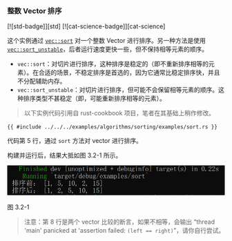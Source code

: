 ### 整数 Vector 排序

[![std-badge]][std] [![cat-science-badge]][cat-science]

这个实例通过 [`vec::sort`] 对一个整数 Vector 进行排序。另一种方法是使用 [`vec::sort_unstable`]，后者运行速度更快一些，但不保持相等元素的顺序。

- `vec::sort`：对切片进行排序，这种排序是稳定的（即不重新排序相等的元素）。在合适的场景，不稳定排序是首选的，因为它通常比稳定排序快，并且不分配辅助内存。
- `vec::sort_unstable`：对切片进行排序，但可能不会保留相等元素的顺序。这种排序类型不甚稳定（即，可能重新排序相等的元素）。

> 以下实例代码引用自 rust-cookbook 项目，笔者在其基础上稍作修改。

```rust,edition2018
{{ #include ../../../examples/algorithms/sorting/examples/sort.rs }}
```

代码第 5 行，通过 `sort` 方法对 vector 进行排序。

构建并运行后，结果大抵如图 3.2-1 所示。

![sort](../../css/algorithms/sort.png)

图 3.2-1

> 注意：第 8 行是两个 vector 比较的断言，如果不相等，会输出 “thread 'main' panicked at 'assertion failed: `(left == right)`”，请你自行尝试。

[`vec::sort`]: https://doc.rust-lang.org/std/vec/struct.Vec.html#method.sort
[`vec::sort_unstable`]: https://doc.rust-lang.org/std/vec/struct.Vec.html#method.sort_unstable
